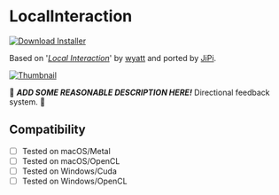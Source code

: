 # LocalInteraction
[![Download Installer](https://img.shields.io/static/v1?label=Download&message=LocalInteraction-Installer.lua&color=blue)](LocalInteraction-Installer.lua "Installer")

Based on '_[Local Interaction](https://www.shadertoy.com/view/ttXXzf)_' by [wyatt](https://www.shadertoy.com/user/wyatt) and ported by [JiPi](../../Site/Profiles/JiPi.md).

[![Thumbnail](LocalInteraction_320x180.png)](https://www.shadertoy.com/view/ttXXzf "View on Shadertoy.com")

:construction: ***ADD SOME REASONABLE DESCRIPTION HERE!*** Directional feedback system.  :construction:

## Compatibility
- [ ] Tested on macOS/Metal
- [ ] Tested on macOS/OpenCL
- [ ] Tested on Windows/Cuda
- [ ] Tested on Windows/OpenCL
